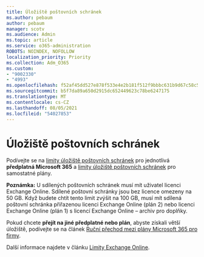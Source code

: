 ```yaml
---
title: Úložiště poštovních schránek
ms.author: pebaum
author: pebaum
manager: scotv
ms.audience: Admin
ms.topic: article
ms.service: o365-administration
ROBOTS: NOINDEX, NOFOLLOW
localization_priority: Priority
ms.collection: Adm_O365
ms.custom:
- "9002330"
- "4993"
ms.openlocfilehash: f52af45dd527e878f533e4e2b181f512f9bbbc631b9d67c58c5ec1ffcd19ea84
ms.sourcegitcommit: b5f7da89a650d2915dc652449623c78be6247175
ms.translationtype: MT
ms.contentlocale: cs-CZ
ms.lasthandoff: 08/05/2021
ms.locfileid: "54027853"
---
```

# <a name="mailbox-storage"></a>Úložiště poštovních schránek

Podívejte se na [limity úložiště poštovních schránek](https://docs.microsoft.com/office365/servicedescriptions/exchange-online-service-description/exchange-online-limits#mailbox-storage-limits) pro jednotlivá **předplatná Microsoft 365** a [limity úložiště poštovních schránek](https://docs.microsoft.com/office365/servicedescriptions/exchange-online-service-description/exchange-online-limits#storage-limits-across-standalone-plans) pro samostatné plány. 

**Poznámka:** U sdílených poštovních schránek musí mít uživatel licenci Exchange Online. Sdílené poštovní schránky jsou bez licence omezeny na 50 GB. Když budete chtít tento limit zvýšit na 100 GB, musí mít sdílená poštovní schránka přiřazenou licenci Exchange Online (plán 2) nebo licenci Exchange Online (plán 1) s licencí Exchange Online – archiv pro doplňky.

Pokud chcete **přejít na jiné předplatné nebo plán**, abyste získali větší úložiště, podívejte se na článek [Ruční přechod mezi plány Microsoft 365 pro firmy](https://docs.microsoft.com/microsoft-365/commerce/subscriptions/switch-plans-manually?view=o365-worldwide).

Další informace najdete v článku [Limity Exchange Online](https://docs.microsoft.com/office365/servicedescriptions/exchange-online-service-description/exchange-online-limits).
